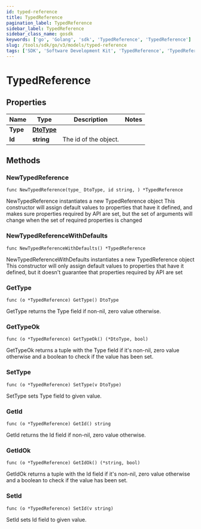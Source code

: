 ```yaml
---
id: typed-reference
title: TypedReference
pagination_label: TypedReference
sidebar_label: TypedReference
sidebar_class_name: gosdk
keywords: ['go', 'Golang', 'sdk', 'TypedReference', 'TypedReference'] 
slug: /tools/sdk/go/v3/models/typed-reference
tags: ['SDK', 'Software Development Kit', 'TypedReference', 'TypedReference']
---
```


# TypedReference

## Properties

Name | Type | Description | Notes
------------ | ------------- | ------------- | -------------
**Type** | [**DtoType**](dto-type) |  | 
**Id** | **string** | The id of the object.  | 

## Methods

### NewTypedReference

`func NewTypedReference(type_ DtoType, id string, ) *TypedReference`

NewTypedReference instantiates a new TypedReference object
This constructor will assign default values to properties that have it defined,
and makes sure properties required by API are set, but the set of arguments
will change when the set of required properties is changed

### NewTypedReferenceWithDefaults

`func NewTypedReferenceWithDefaults() *TypedReference`

NewTypedReferenceWithDefaults instantiates a new TypedReference object
This constructor will only assign default values to properties that have it defined,
but it doesn't guarantee that properties required by API are set

### GetType

`func (o *TypedReference) GetType() DtoType`

GetType returns the Type field if non-nil, zero value otherwise.

### GetTypeOk

`func (o *TypedReference) GetTypeOk() (*DtoType, bool)`

GetTypeOk returns a tuple with the Type field if it's non-nil, zero value otherwise
and a boolean to check if the value has been set.

### SetType

`func (o *TypedReference) SetType(v DtoType)`

SetType sets Type field to given value.


### GetId

`func (o *TypedReference) GetId() string`

GetId returns the Id field if non-nil, zero value otherwise.

### GetIdOk

`func (o *TypedReference) GetIdOk() (*string, bool)`

GetIdOk returns a tuple with the Id field if it's non-nil, zero value otherwise
and a boolean to check if the value has been set.

### SetId

`func (o *TypedReference) SetId(v string)`

SetId sets Id field to given value.



